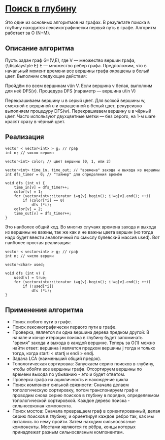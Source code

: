 # [Поиск в глубину](http://e-maxx.ru/algo/dfs)
Это один из основных алгоритмов на графах.
В результате поиска в глубину находится лексикографически первый путь в графе.
Алгоритм работает за O (N+M).
## Описание алгоритма
Пусть задан граф G=(V,E), где  V — множество вершин графа, {\displaystyle E} E — множество ребер графа. Предположим, что в начальный момент времени все вершины графа окрашены в белый цвет. Выполним следующие действия:

Пройдём по всем вершинам v\in V.
Если вершина v белая, выполним для неё DFS(v).
Процедура DFS (параметр — вершина u\in V)

Перекрашиваем вершину u в серый цвет.
Для всякой вершины w, смежной с вершиной u и окрашенной в белый цвет, рекурсивно выполняем процедуру DFS(w).
Перекрашиваем вершину u в чёрный цвет.
Часто используют двухцветные метки — без серого, на 1-м шаге красят сразу в чёрный цвет.

## Реализация

<pre><code class="c++ language-c++">vector &lt; vector&lt;int&gt; &gt; g; // граф
int n; // число вершин

vector&lt;int&gt; color; // цвет вершины (0, 1, или 2)

vector&lt;int&gt; time_in, time_out; // "времена" захода и выхода из вершины
int dfs_timer = 0; // "таймер" для определения времён

void dfs (int v) {
    time_in[v] = dfs_timer++;
    color[v] = 1;
    for (vector&lt;int&gt;::iterator i=g[v].begin(); i!=g[v].end(); ++i)
        if (color[*i] == 0)
            dfs (*i);
    color[v] = 2;
    time_out[v] = dfs_timer++;
}
</code></pre>

Это наиболее общий код. Во многих случаях времена захода и выхода из вершины не важны, так же как и не важны цвета вершин (но тогда надо будет ввести аналогичный по смыслу булевский массив used). Вот наиболее простая реализация:

<pre><code class="c++ language-c++">vector &lt; vector&lt;int&gt; &gt; g; // граф
int n; // число вершин

vector&lt;char&gt; used;

void dfs (int v) {
    used[v] = true;
    for (vector&lt;int&gt;::iterator i=g[v].begin(); i!=g[v].end(); ++i)
        if (!used[*i])
            dfs (*i);
}
</code></pre>

## Применения алгоритма
- Поиск любого пути в графе.
- Поиск лексикографически первого пути в графе.
- Проверка, является ли одна вершина дерева предком другой:
В начале и конце итерации поиска в глубину будет запоминать "время" захода и выхода в каждой вершине. Теперь за O(1) можно найти ответ: вершина i является предком вершины j тогда и только тогда, когда starti < startj и endi > endj.
- Задача LCA (наименьший общий предок).
- Топологическая сортировка:
Запускаем серию поисков в глубину, чтобы обойти все вершины графа. Отсортируем вершины по времени выхода по убыванию - это и будет ответом.
- Проверка графа на ацикличность и нахождение цикла
- Поиск компонент сильной связности: Сначала делаем топологическую сортировку, потом транспонируем граф и проводим снова серию поисков в глубину в порядке, определяемом топологической сортировкой. Каждое дерево поиска - сильносвязная компонента.
- Поиск мостов:
Сначала превращаем граф в ориентированный, делая серию поисков в глубину, и ориентируя каждое ребро так, как мы пытались по нему пройти. Затем находим сильносвязные компоненты. Мостами являются те рёбра, концы которых принадлежат разным сильносвязным компонентам.
